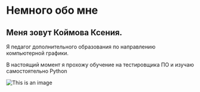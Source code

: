# Немного обо мне
## Меня зовут Коймова Ксения. 

Я педагог дополнительного образования по направлению компьютерной графики.
 
В настоящий момент я прохожу обучение на тестировщика ПО и изучаю самостоятельно Python

![This is an image](https://drive.google.com/file/d/1WnLRGcU3vFIFa6DUukChWBR2roQa0nSu/view?usp=share_link)
